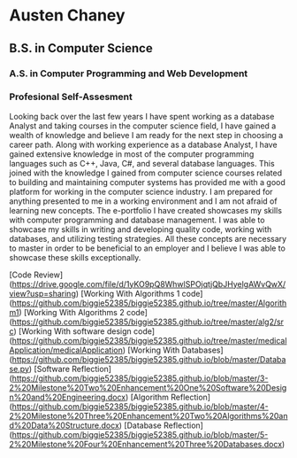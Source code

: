 # Austen Chaney
## B.S. in Computer Science
### A.S. in Computer Programming and Web Development

### Profesional Self-Assesment
Looking back over the last few years I have spent working as a database Analyst and taking courses in the computer science field, I have gained a wealth of knowledge and believe
I am ready for the next step in choosing a career path. Along with working experience as a database Analyst, I have gained extensive knowledge in most
of the computer programming languages such as C++, Java, C#, and several database languages. This joined with the knowledge I gained from computer science
courses related to building and maintaining computer systems has provided me with a good platform for working in the computer science industry. I am prepared
for anything presented to me in a working environment and I am not afraid of learning new concepts. The e-portfolio I have created showcases my skills with computer
programming and database management. I was able to showcase my skills in writing and developing quality code, working with databases, and utilizing testing strategies.
All these concepts are necessary to master in order to be beneficial to an employer and I believe I was able to showcase these skills exceptionally. 

[Code Review] (https://drive.google.com/file/d/1yKO9pQ8WhwlSPOjqtjQbJHyelgAWvQwX/view?usp=sharing)
[Working With Algorithms 1 code] (https://github.com/biggie52385/biggie52385.github.io/tree/master/Algorithm1)
[Working With Algorithms 2 code] (https://github.com/biggie52385/biggie52385.github.io/tree/master/alg2/src)
[Working With software design code] (https://github.com/biggie52385/biggie52385.github.io/tree/master/medicalApplication/medicalApplication)
[Working With Databases] (https://github.com/biggie52385/biggie52385.github.io/blob/master/Database.py)
[Software Reflection] (https://github.com/biggie52385/biggie52385.github.io/blob/master/3-2%20Milestone%20Two%20Enhancement%20One%20Software%20Design%20and%20Engineering.docx)
[Algorithm Reflection] (https://github.com/biggie52385/biggie52385.github.io/blob/master/4-2%20Milestone%20Three%20Enhancement%20Two%20Algorithms%20and%20Data%20Structure.docx)
[Database Reflection] (https://github.com/biggie52385/biggie52385.github.io/blob/master/5-2%20Milestone%20Four%20Enhancement%20Three%20Databases.docx)
